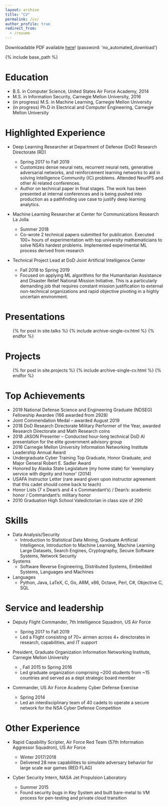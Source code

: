 ```yaml
---
layout: archive
title: "CV"
permalink: /cv/
author_profile: true
redirect_from:
  - /resume
---
```


Downloadable PDF available <a href="https://1drv.ms/b/s!AsI93fxP22mfg6gN3ZyUvxWzES4ngw?e=leFI9F" target="_blank">here</a>! (password: 'no_automated_download')

{% include base_path %}

Education
======
* B.S. in Computer Science, United States Air Force Academy, 2014
* M.S. in Information Security, Carnegie Mellon University, 2016
* (in progress) M.S. in Machine Learning, Carnegie Mellon University
* (in progress) Ph.D in Electrical and Computer Engineering, Carnegie Mellon University

Highlighted Experience
======
* Deep Learning Researcher at Department of Defense (DoD) Research Directorate (RD)
  * Spring 2017 to Fall 2019
  * Customizes dense neural nets, recurrent neural nets, generative adversarial networks, and reinforcement learning networks to aid in solving Intelligence Community (IC) problems. Attended NeurIPS and other AI related conferences.
  * Author on technical paper in final stages. The work has been presented at internal conferences and is being pushed into production as a pathfinding use case to justify deep learning analytics.

* Machine Learning Researcher at Center for Communications Research La Jolla
  * Summer 2018
  * Co-wrote 2 technical papers submitted for publication. Executed 100+ hours of experimentation with top university mathematicians to solve NSA’s hardest problems. Implemented experimental ML process derived from research

* Technical Project Lead at DoD Joint Artificial Intelligence Center
  * Fall 2018 to Spring 2019
  * Focused on applying ML algorithms for the Humanitarian Assistance and Disaster Relief National Mission Initiative. This is a particularly demanding job that requires constant mission justification to external non-technical organizations and rapid objective pivoting in a highly uncertain environment.

Presentations
======
  <ul>{% for post in site.talks %}
    {% include archive-single-cv.html %}
  {% endfor %}</ul>
  
Projects
======
  <ul>{% for post in site.projects %}
    {% include archive-single-cv.html %}
  {% endfor %}</ul>


Top Achievements
======
* 2019 National Defense Science and Engineering Graduate (NDSEG) Fellowship Awardee (166 awarded from 2928)
* Joint Commendation Medal – awarded August 2019
* 2018 DoD Research Directorate Military Performer of the Year, awarded Research Directorate and Math Research coins
* 2018 JASON Presenter – Conducted hour-long technical DoD AI presentation for the elite government advisory group
* 2016 Carnegie Mellon University Information Networking Institute Leadership Annual Award
* Undergraduate Cyber Training Top Graduate, Honor Graduate, and Major General Robert E. Sadler Award
* Honored by Alaska State Legislature (my home state) for 'exemplary service with dignity and honor' (2014)
* USAFA Instructor Letter (rare award given upon instructor agreement that this cadet should come back to teach)
* Honor Lists (7 x Dean’s and 4 x Commandant’s) / Dean’s: academic honor / Commandant’s: military honor
* 2010 Graduation High School Valedictorian in class size of 290

Skills
======
* Data Analysis/Security
  * Introduction to Statistical Data Mining, Graduate Artificial Intelligence, Introduction to Machine Learning, Machine Learning Large Datasets, Search Engines, Cryptography, Secure Software Systems, Network Security
* Systems
  * Software Reverse Engineering, Distributed Systems, Embedded Systems, Languages and Machines
* Languages
  * Python, Java, LaTeX, C, Go, ARM, x86, Octave, Perl, C#, Objective C, SQL
  
Service and leadership
======
* Deputy Flight Commander, 7th Intelligence Squadron, US Air Force
  * Spring 2017 to Fall 2019
  * Led a Flight consisting of 70+ airmen across 4+ directorates in research, capabilities, and IT support

* President, Graduate Organization Information Networking Institute, Carnegie Mellon University
  * , Fall 2015 to Spring 2016
  * Led graduate organization comprising ~200 students from ~15 countries and served as a dept strategic board member

* Commander, US Air Force Academy Cyber Defense Exercise
  * Spring 2014
  * Led an interdisciplinary team of 40 cadets to operate a secure network for the NSA Cyber Defense Competition

Other Experience
======
* Rapid Capability Scripter, Air Force Red Team (57th Information Aggressor Squadron), US Air Force
  * Winter 2017/2018
  * Delivered 28 new capabilities to simulate adversary behavior for large scale war games (RED FLAG)

* Cyber Security Intern, NASA Jet Propulsion Laboratory
  * Summer 2015
  * Found security bugs in Key System and built bare-metal to VM process for pen-testing and private cloud transition